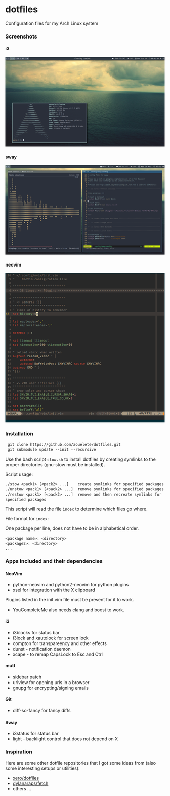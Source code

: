 # dotfiles
Configuration files for my Arch Linux system

### Screenshots

#### i3
![i3](screenshots/i3.png)
#### sway
![sway](screenshots/sway.png)
#### neovim
![neovim](screenshots/neovim.png)

### Installation

```
 git clone https://github.com/aouelete/dotfiles.git
 git submodule update --init --recursive
```

Use the bash script ```stow.sh``` to install dotfiles by creating symlinks to the proper directories (gnu-stow must be installed).

Script usage:

```
./stow <pack1> [<pack2> ...]    create symlinks for specified packages
./unstow <pack1> [<pack2> ...]  remove symlinks for specified packages
./restow <pack1> [<pack2> ...]  remove and then recreate symlinks for specified packages
```

This script will read the file ```index``` to determine which files go where.

File format for ```index```:

One package per line, does not have to be in alphabetical order.

```
<package name>: <directory>
<package2>: <directory>
...
```

### Apps included and their dependencies

#### NeoVim
* python-neovim and python2-neovim for python plugins
* xsel for integration with the X clipboard

Plugins listed in the init.vim file must be present for it to work.
* YouCompleteMe also needs clang and boost to work.

#### i3
* i3blocks for status bar
* i3lock and xautolock for screen lock
* compton for transpareency and other effects
* dunst - notification daemon
* xcape - to remap CapsLock to Esc and Ctrl

#### mutt
* sidebar patch
* urlview for opening urls in a browser
* gnupg for encrypting/signing emails

#### Git
* diff-so-fancy for fancy diffs

#### Sway
* i3status for status bar
* light - backlight control that does not depend on X


### Inspiration
Here are some other dotfile repositories that I got some ideas from (also some interesting setups or utilities):

* [xero/dotfiles](https://github.com/xero/dotfiles)
* [dylanaraps/fetch](https://github.com/dylanaraps/fetch)
* others ...

